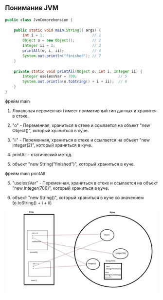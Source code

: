 ## Понимание JVM


```java
public class JvmComprehension {

    public static void main(String[] args) {
        int i = 1;                      // 1
        Object o = new Object();        // 2
        Integer ii = 2;                 // 3
        printAll(o, i, ii);             // 4
        System.out.println("finished"); // 7
    }

    private static void printAll(Object o, int i, Integer ii) {
        Integer uselessVar = 700;                   // 5
        System.out.println(o.toString() + i + ii);  // 6
    }
}
```

фрейм main
1. Локальная переменная i имеет примитивный тип данных и хранится в стэке.

2. "o" - Переменная, храниться в стеке и ссылается на объект "new Object()", который храниться в куче.

3.  "ii" - Переменная, храниться в стеке и ссылается на объект "new Integer(2)", который храниться в куче.

4.  printAll - статический метод.

7.  объект "new String("finished")", который храниться в куче.


фрейм main printAll

5.  "uselessVar" - Переменная, храниться в стеке и ссылается на объект "new Integer(700)", который храниться в куче.

6.  объект "new String()", который храниться в куче со значением (o.toString() + i + ii)


![Иллюстрация к проекту](https://github.com/TatarinovAn/JVM_Memory/blob/main/Memory.jpg?raw=true)


   

